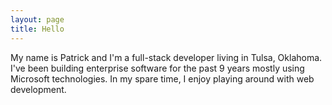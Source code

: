 ```yaml
---
layout: page
title: Hello
---
```

My name is Patrick and I'm a full-stack developer living in Tulsa, Oklahoma. I've been building enterprise software for the past 9 years mostly using Microsoft technologies. In my spare time, I enjoy playing around with web development.